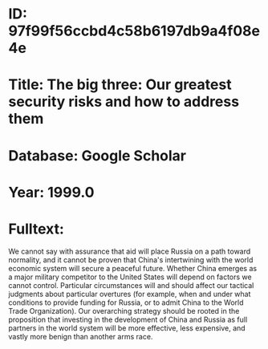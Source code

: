 # ID: 97f99f56ccbd4c58b6197db9a4f08e4e
# Title: The big three: Our greatest security risks and how to address them
# Database: Google Scholar
# Year: 1999.0
# Fulltext:
We cannot say with assurance that aid will place Russia on a path toward normality, and it cannot be proven that China's intertwining with the world economic system will secure a peaceful future.
Whether China emerges as a major military competitor to the United States will depend on factors we cannot control.
Particular circumstances will and should affect our tactical judgments about particular overtures (for example, when and under what conditions to provide funding for Russia, or to admit China to the World Trade Organization).
Our overarching strategy should be rooted in the proposition that investing in the development of China and Russia as full partners in the world system will be more effective, less expensive, and vastly more benign than another arms race.